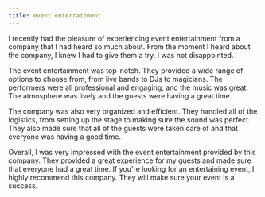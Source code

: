 ```yaml
---
title: event entertainment
---
```


I recently had the pleasure of experiencing event entertainment from a company that I had heard so much about. From the moment I heard about the company, I knew I had to give them a try. I was not disappointed.

The event entertainment was top-notch. They provided a wide range of options to choose from, from live bands to DJs to magicians. The performers were all professional and engaging, and the music was great. The atmosphere was lively and the guests were having a great time.

The company was also very organized and efficient. They handled all of the logistics, from setting up the stage to making sure the sound was perfect. They also made sure that all of the guests were taken care of and that everyone was having a good time.

Overall, I was very impressed with the event entertainment provided by this company. They provided a great experience for my guests and made sure that everyone had a great time. If you're looking for an entertaining event, I highly recommend this company. They will make sure your event is a success.